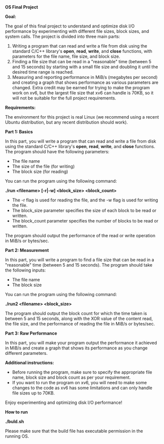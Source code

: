 **OS Final Project**

**Goal:**

The goal of this final project to understand and optimize disk I/O performance by experimenting with different file sizes, block sizes, and system calls. The project is divided into three main parts:

1. Writing a program that can read and write a file from disk using the standard C/C++ library's **open**, **read**, **write**, and **close** functions, with parameters for the file name, file size, and block size.
2. Finding a file size that can be read in a "reasonable" time (between 5 and 15 seconds) by starting with a small file size and doubling it until the desired time range is reached.
3. Measuring and reporting performance in MiB/s (megabytes per second) and creating a graph that shows performance as various parameters are changed. Extra credit may be earned for trying to make the program work on xv6, but the largest file size that xv6 can handle is 70KB, so it will not be suitable for the full project requirements.

**Requirements:**

The environment for this project is real Linux (we recommend using a recent Ubuntu distribution, but any recent distribution should work).

**Part 1: Basics**

In this part, you will write a program that can read and write a file from disk using the standard C/C++ library's **open**, **read**, **write**, and **close** functions. The program should have the following parameters:

- The file name
- The size of the file (for writing)
- The block size (for reading)

You can run the program using the following command:

**./run \<filename\> [-r|-w] \<block\_size\> \<block\_count\>**

- The -r flag is used for reading the file, and the -w flag is used for writing the file.
- The block\_size parameter specifies the size of each block to be read or written.
- The block\_count parameter specifies the number of blocks to be read or written.

The program should output the performance of the read or write operation in MiB/s or bytes/sec.

**Part 2: Measurement**

In this part, you will write a program to find a file size that can be read in a "reasonable" time (between 5 and 15 seconds). The program should take the following inputs:

- The file name
- The block size

You can run the program using the following command:

**./run2 \<filename\> \<block\_size\>**

The program should output the block count for which the time taken is between 5 and 15 seconds, along with the XOR value of the content read, the file size, and the performance of reading the file in MiB/s or bytes/sec.

**Part 3: Raw Performance**

In this part, you will make your program output the performance it achieved in MiB/s and create a graph that shows its performance as you change different parameters.

**Additional instructions:**

- Before running the program, make sure to specify the appropriate file name, block size and block count as per your requirement.
- If you want to run the program on xv6, you will need to make some changes to the code as xv6 has some limitations and can only handle file sizes up to 70KB.

Enjoy experimenting and optimizing disk I/O performance!

**How to run**

**./buld.sh**

Please make sure that the build file has executable permission in the running OS.
